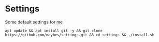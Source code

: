 # Settings

Some default settings for [me](https://github.com/MaybeS)

```
apt update && apt install git -y && git clone https://github.com/maybes/settings.git && cd settings && ./install.sh
```
